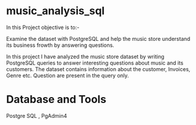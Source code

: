 # music_analysis_sql

In this Project objective is to:-

Examine the dataset with PostgreSQL and help the music store understand its business frowth by answering questions.

In this project I have analyzed the music store dataset by writing PostgreSQL queries to answer interesting questions about music and its customers. The dataset contains information about the customer, Invoices, Genre etc.
Question are present in the query only.

# Database and Tools
Postgre SQL , 
PgAdmin4
